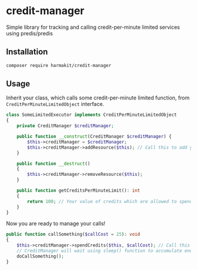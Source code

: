# credit-manager

Simple library for tracking and calling credit-per-minute limited services using predis/predis

## Installation

```sh
composer require harmakit/credit-manager
```

## Usage

Inherit your class, which calls some credit-per-minute limited function, from `CreditPerMinuteLimitedObject` interface.

```php
class SomeLimitedExecutor implements CreditPerMinuteLimitedObject
{
    private CreditManager $creditManager;

    public function __construct(CreditManager $creditManager) {
        $this->creditManager = $creditManager;
        $this->creditManager->addResource($this); // Call this to add your class object to the CreditManager's list of services
    }

    public function __destruct()
    {
        $this->creditManager->removeResource($this);
    }

    public function getCreditsPerMinuteLimit(): int
    {
        return 100; // Your value of credits which are allowed to spend over 1 minute
    }
}
```

Now you are ready to manage your calls!

```php
public function callSomething($callCost = 25): void
{
    $this->creditManager->spendCredits($this, $callCost); // Call this method when you want to spend credits
    // CreditManager will wait using sleep() function to accumulate enough credits to perform required call cost if needed
    doCallSomething();
}
```